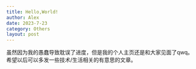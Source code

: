 ```yaml
---
title: Hello,World!
author: Alex
date: 2023-7-23
category: Others
layout: post
---
```


虽然因为我的愚蠢导致耽误了进度，但是我的个人主页还是和大家见面了qwq。希望以后可以多发一些技术/生活相关的有意思的文章。